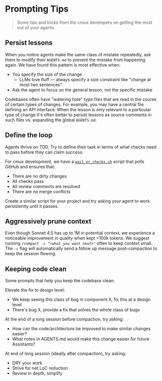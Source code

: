 # Prompting Tips

> Some tips and tricks from the cmux developers on getting the most out of your agents.

## Persist lessons

When you notice agents make the same class of mistake repeatedly, ask them to modify their `AGENTS.md`
to prevent the mistake from happening again. We have found this pattern is most effective when:

- You specify the size of the change
  - LLMs love fluff — always specify a size constraint like "change at most two sentences"
- Ask the agent to focus on the general lesson, not the specific mistake

Codebases often have "watering hole" type files that are read in the course of
certain types of changes. For example, you may have a central file defining an API interface. When
the lesson is only relevant to a particular type of change it's often better to persist lessons as
source comments in such files vs. expanding the global `AGENTS.md`.

## Define the loop

Agents thrive on TDD. Try to define their task in terms of what checks need to pass before they
can claim success.

For cmux development, we have a [`wait_pr_checks.sh`](https://github.com/coder/cmux/blob/main/scripts/wait_pr_checks.sh) script
that polls GitHub and ensures that:

- There are no dirty changes
- All checks pass
- All review comments are resolved
- There are no merge conflicts

Create a similar script for your project and try asking your agent to work persistently until it
passes.

## Aggressively prune context

Even though Sonnet 4.5 has up to 1M in potential context, we experience a noticeable improvement in
quality when kept <100k tokens. We suggest running `/compact -c "<what you want next>"`
often to keep context small. The `-c` flag will automatically send a follow up message post-compaction
to keep the session flowing.

## Keeping code clean

Some prompts that help you keep the codebase clean:

Elevate the fix to design level:

- We keep seeing this class of bug in component X, fix this at a design level
- There's bug X, provide a fix that solves the whole class of bugs

At the end of a long session before compaction, try asking:

- How can the code/architecture be improved to make similar changes easier?
- What notes in AGENTS.md would make this change easier for future Assistants?

At end of long session (ideally after compaction), try asking:

- DRY your work
- Strive for net LoC reduction
- Review in depth, simplify
